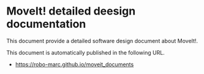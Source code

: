 # MoveIt! detailed deesign documentation

This document provide a detailed software design document about MoveIt!.

This document is automatically published in the following URL.
- https://robo-marc.github.io/moveit_documents


